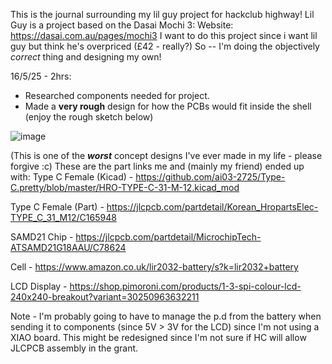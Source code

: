 This is the journal surrounding my lil guy project for hackclub highway!
Lil Guy is a project based on the Dasai Mochi 3:
Website: https://dasai.com.au/pages/mochi3
I want to do this project since i want lil guy but think he's overpriced (£42 - really?)
So -- I'm doing the objectively *correct* thing and designing my own!

16/5/25 - 2hrs:
- Researched components needed for project.
- Made a **very rough** design for how the PCBs would fit inside the shell (enjoy the rough sketch below)

![image](https://github.com/user-attachments/assets/197e2065-9446-4bb5-a072-576edcd76f16)

(This is one of the ***worst*** concept designs I've ever made in my life - please forgive :c)
These are the part links me and (mainly my friend) ended up with:
Type C Female (Kicad) - https://github.com/ai03-2725/Type-C.pretty/blob/master/HRO-TYPE-C-31-M-12.kicad_mod

Type C Female (Part) - https://jlcpcb.com/partdetail/Korean_HropartsElec-TYPE_C_31_M12/C165948

SAMD21 Chip - https://jlcpcb.com/partdetail/MicrochipTech-ATSAMD21G18AAU/C78624

Cell - https://www.amazon.co.uk/lir2032-battery/s?k=lir2032+battery

LCD Display - https://shop.pimoroni.com/products/1-3-spi-colour-lcd-240x240-breakout?variant=30250963632211


Note - I'm probably going to have to manage the p.d from the battery when sending it to components (since 5V > 3V for the LCD) since I'm not using a XIAO board. This might be redesigned since I'm not sure if HC will allow JLCPCB assembly in the grant.
